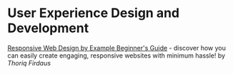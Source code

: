 # User Experience Design and Development

[Responsive Web Design by Example Beginner's Guide](https://files.idax.me/read/tech-books/R/responsive-web-design-by-example.pdf) - discover how you can easily create engaging, responsive websites with minimum hassle! by _Thoriq Firdaus_

